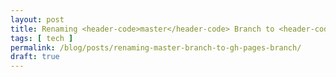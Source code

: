 ```yaml
---
layout: post
title: Renaming <header-code>master</header-code> Branch to <header-code>gh-pages</header-code> Branch
tags: [ tech ]
permalink: /blog/posts/renaming-master-branch-to-gh-pages-branch/
draft: true
---
```

